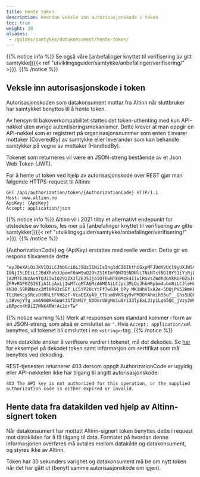 ```yaml
---
title: Hente token
description: Hvordan veksle inn autorisasjonskode i token
toc: true
weight: 30
aliases:
 - /guides/samtykke/datakonsument/hente-token/
---
```


{{% notice info %}}
Se også våre [anbefalinger knyttet til verifisering av gitt samtykke]({{< ref "utviklingsguider/samtykke/anbefalinger/verifisering/" >}}).
{{% /notice %}}

## Veksle inn autorisasjonskode i token

Autorisasjonskoden som datakonsument mottar fra Altinn når sluttbruker har samtykket benyttes til å hente token. 

Av hensyn til bakoverkompabilitet støttes det token-uthenting med kun API-nøkkel uten øvrige autentiseringsmekanismer. Dette krever at man oppgir en API-nøkkel som er registrert på
organisasjonsnummer som enten tilsvarer mottaker (CoveredBy) av samtykke eller leverandør som kan behandle samtykker på vegne av mottaker (HandledBy). 

Tokenet som returneres vil være en JSON-streng bestående av et Json Web Token (JWT).

For å hente ut token ved hjelp av autorisasjonskode over REST gjør man følgende HTTPS-request til Altinn:
```HTTP
GET /api/authorization/token/{AuthorizationCode} HTTP/1.1
Host: www.altinn.no
ApiKey: {ApiKey}
Accept: application/json
```

{{% notice info %}}
Altinn vil i 2021 tilby et alternativt endepunkt for utstedelse av tokens, les mer på [anbefalinger knyttet til verifisering av gitte samtykker]({{< ref "utviklingsguider/samtykke/anbefalinger/verifisering/" >}}).
{{% /notice %}}

{AuthorizationCode} og {ApiKey} erstattes med reelle verdier.
Dette gir en respons tilsvarende dette

```markdown
"eyJ0eXAiOiJKV1QiLCJhbGciOiJSUzI1NiIsIng1dCI6IkthUGxpMFJUdVVUcl9yUXJWSmhzQkNXQS0yayJ9.eyJTZXJ2aWNlQ29kZXMiOi
I0NjI5LDEiLCJBdXRob3JpemF0aW9uQ29kZSI6ImY0NTQ5NDNlLTNiNTctNGI0YS1iYjRjLTNkZjY0YTgwMmQ4NyIsIk9mZmVyZWRCeSI6I
jA2MTE3NzAxNTQ3IiwiQ292ZXJlZEJ5IjoiOTEwNTE0MzE4IiwiRGVsZWdhdGVkRGF0ZSI6IjI3LjEwLjIwMTYgMjE6MTE6MTciLCJWYWxp
ZFRvRGF0ZSI6IjA1LjAxLjIwMTcgMTA6MzA6MDAiLCJpc3MiOiJhbHRpbm4ubm8iLCJleHAiOjE0Nzc1OTU1MTcsIm5iZiI6MTQ3NzU5NTQ
4N30.S9RBNazx2Ml0R93cSEf_LC5YP2UcYtFf7w6JH_OPy_MK1HhVIxA2e-5DQjPV53HmKBhlHmL3Wxz36KzIXddfz1olKLEK7Xqn61FJFL
TCiReKcySRcvDtRhLtFVH8zT-VcaEEXyA9_tTUumUVKTqy9vPMDOYAhmih55uT__Ghs5UQbxDZXLJ08f-SDUq-wlcbU8TFLfBnrQBxF53Sf
L3BvmjYTg_xm69mBRkGuW431fZnMiY_U3Omrd0gHniu8ri33lpEaL3ip1Lq65QC_jVzy2WHN1RdQCA5WiYGJ89GoSZL2eAtCS8d7qngsMUu
zBPpcn4hDiI7MkK4RWrAc2drTw"
```

{{% notice warning %}}
Merk at responsen som standard kommer i form av en JSON-streng, som altså er omsluttet av `"`. Hvis `Accept: application/xml` benyttes, vil tokenet bli omsluttet i en `<string>`-tag.
{{% /notice %}}

Hvis datakilde ønsker å verifisere verdier i tokenet, må det dekodes. Se [her](../../datakilde/bruk-av-token/#bruk-av-self-contained-oauth-token) for eksempel på dekodet token samt informasjon om sertifikat som må benyttes ved dekoding. 

REST-tjenesten returnerer 403 dersom oppgit AuthorizationCode er ugyldig eller API-nøkkelen
ikke har tilgang til angitt autorisasjonskode:

```HTTP
403 The API key is not authorized for this operation, or the supplied authorization code is either expired or invalid.
```

## Hente data fra datakilden ved hjelp av Altinn-signert token 
Når datakonsument har mottatt Altinn-signert token benyttes dette i
request mot datakilden for å få tilgang til data. Formatet på hvordan denne informasjonen
overføres må avtales mellom datakilde og datakonsument, og styres ikke av Altinn.

Token har 30 sekunders varighet og datakonsument må be om nytt token når
det har gått ut (benytt samme autorisasjonskode om igjen).
